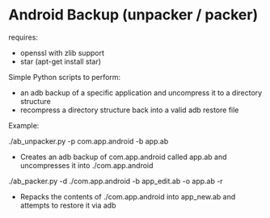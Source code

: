 Android Backup (unpacker / packer)
==================================

requires:

- openssl with zlib support
- star (apt-get install star)


Simple Python scripts to perform:

- an adb backup of a specific application and uncompress it to a directory structure
- recompress a directory structure back into a valid adb restore file


Example:

./ab_unpacker.py -p com.app.android -b app.ab

- Creates an adb backup of com.app.android called app.ab and uncompresses it into ./com.app.android

./ab_packer.py -d ./com.app.android -b app_edit.ab -o app.ab -r

- Repacks the contents of ./com.app.android into app_new.ab and attempts to restore it via adb